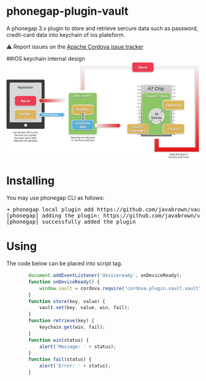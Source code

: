 phonegap-plugin-vault
==========================

A phonegap 3.x plugin to store and retrieve sercure data such as password, credit-card data into keychain of ios plateform.


:warning: Report issues on the [Apache Cordova issue tracker](https://issues.apache.org/jira/browse/CB-9966)


##iOS keychain internal design 
![](https://raw.githubusercontent.com/javabrown/iOS-Keychain-Plugin/master/example/icons/keychain-design.png "iOS keychain internal design ")

Installing
======
You may use phonegap CLI as follows:

<pre>
➜ phonegap local plugin add https://github.com/javabrown/vault.git
[phonegap] adding the plugin: https://github.com/javabrown/vault.git
[phonegap] successfully added the plugin
</pre>


Using
====
The code below can be placed into script tag.

```javascript
		document.addEventListener('deviceready', onDeviceReady);
		function onDeviceReady() {
			window.vault = cordova.require("cordova.plugin.vault.vault");
		}
		function store(key, value) {
			vault.set(key, value, win, fail);
		}
		function retrieve(key) {
			keychain.get(win, fail);
		}
		function win(status) {
			alert('Message: ' + status);
		}
		function fail(status) {
			alert('Error: ' + status);
		}
```